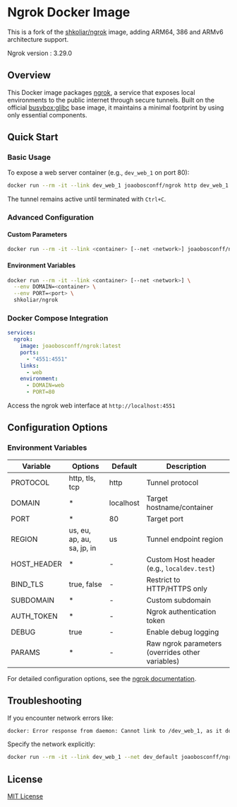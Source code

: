 # Ngrok Docker Image 

This is a fork of the [shkoliar/ngrok](https://hub.docker.com/r/shkoliar/ngrok) image, adding ARM64, 386 and ARMv6 architecture support.

Ngrok version : 3.29.0

## Overview

This Docker image packages [ngrok](https://ngrok.com), a service that exposes local environments to the public internet through secure tunnels. Built on the official [busybox:glibc](https://hub.docker.com/_/busybox) base image, it maintains a minimal footprint by using only essential components.

## Quick Start

### Basic Usage

To expose a web server container (e.g., `dev_web_1` on port 80):

```bash
docker run --rm -it --link dev_web_1 joaobosconff/ngrok http dev_web_1:80
```

The tunnel remains active until terminated with `Ctrl+C`.

### Advanced Configuration

#### Custom Parameters

```bash
docker run --rm -it --link <container> [--net <network>] joaobosconff/ngrok <params> <container>:<port>
```

#### Environment Variables

```bash
docker run --rm -it --link <container> [--net <network>] \
  --env DOMAIN=<container> \
  --env PORT=<port> \
  shkoliar/ngrok
```

### Docker Compose Integration

```yaml
services:
  ngrok:
    image: joaobosconff/ngrok:latest
    ports:
      - "4551:4551"
    links:
      - web
    environment:
      - DOMAIN=web
      - PORT=80
```

Access the ngrok web interface at `http://localhost:4551`

## Configuration Options

### Environment Variables

| Variable    | Options                    | Default   | Description                                        |
|------------|----------------------------|-----------|---------------------------------------------------|
| PROTOCOL   | http, tls, tcp            | http      | Tunnel protocol                                    |
| DOMAIN     | *                         | localhost | Target hostname/container                          |
| PORT       | *                         | 80        | Target port                                        |
| REGION     | us, eu, ap, au, sa, jp, in| us        | Tunnel endpoint region                            |
| HOST_HEADER| *                         | -         | Custom Host header (e.g., `localdev.test`)        |
| BIND_TLS   | true, false               | -         | Restrict to HTTP/HTTPS only                        |
| SUBDOMAIN  | *                         | -         | Custom subdomain                                   |
| AUTH_TOKEN | *                         | -         | Ngrok authentication token                         |
| DEBUG      | true                      | -         | Enable debug logging                               |
| PARAMS     | *                         | -         | Raw ngrok parameters (overrides other variables)   |

For detailed configuration options, see the [ngrok documentation](https://ngrok.com/docs).

## Troubleshooting

If you encounter network errors like:

```bash
docker: Error response from daemon: Cannot link to /dev_web_1, as it does not belong to the default network.
```

Specify the network explicitly:

```bash
docker run --rm -it --link dev_web_1 --net dev_default joaobosconff/ngrok http dev_web_1:80
```

## License

[MIT License](../../blob/master/LICENSE)
